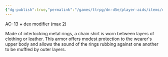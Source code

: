 ```yaml
---
{"dg-publish":true,"permalink":"/games/ttrpg/dn-d5e/player-aids/items/chain-shirt/","tags":["ttrpg/dnd/5e"],"noteIcon":""}
---
```


 AC: 13 + dex modifier (max 2)
 
Made of interlocking metal rings, a chain shirt is worn between layers of clothing or leather. This armor offers modest protection to the wearer's upper body and allows the sound of the rings rubbing against one another to be muffled by outer layers.